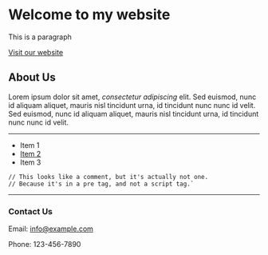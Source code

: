 # Welcome to my website

This is a paragraph

[Visit our website](https://www.example.com)

## About Us

Lorem ipsum dolor sit amet, _consectetur adipiscing_ elit. Sed euismod, nunc id aliquam aliquet, mauris nisl tincidunt urna, id tincidunt nunc nunc id velit. Sed euismod, nunc id aliquam aliquet, mauris nisl tincidunt urna, id tincidunt nunc nunc id velit.

---

- Item 1
- [Item 2](http://item-2.com/visualize)
- Item 3

```
// This looks like a comment, but it's actually not one.
// Because it's in a pre tag, and not a script tag.`
```

---

### Contact Us

Email: info@example.com

Phone: 123-456-7890
